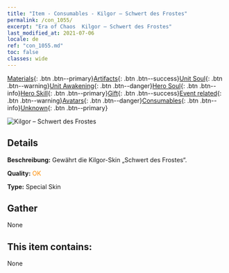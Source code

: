 ```yaml
---
title: "Item - Consumables - Kilgor – Schwert des Frostes"
permalink: /con_1055/
excerpt: "Era of Chaos  Kilgor – Schwert des Frostes"
last_modified_at: 2021-07-06
locale: de
ref: "con_1055.md"
toc: false
classes: wide
---
```

 [Materials](/ItemsDE/){: .btn .btn--primary}[Artifacts](/ItemsDE/Artifacts/){: .btn .btn--success}[Unit Soul](/ItemsDE/UnitSoul/){: .btn .btn--warning}[Unit Awakening](/ItemsDE/UnitAwakening/){: .btn .btn--danger}[Hero Soul](/ItemsDE/HeroSoul/){: .btn .btn--info}[Hero Skill](/ItemsDE/HeroSkill/){: .btn .btn--primary}[Gift](/ItemsDE/Gift/){: .btn .btn--success}[Event related](/ItemsDE/Events/){: .btn .btn--warning}[Avatars](/ItemsDE/Avatars/){: .btn .btn--danger}[Consumables](/ItemsDE/Consumables/){: .btn .btn--info}[Unknown](/ItemsDE/Unknown/){: .btn .btn--primary}

 ![Kilgor – Schwert des Frostes](/images/h/h_Kilgor2.jpg)

## Details
 **Beschreibung:** Gewährt die Kilgor-Skin „Schwert des Frostes“.

 **Quality:** <span style="color: #FF8C00">OK</span>

 **Type:** Special Skin

## Gather

  None

## This item contains:

  None


